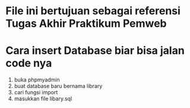 # File ini bertujuan sebagai referensi Tugas Akhir Praktikum Pemweb
# 
# Cara insert Database biar bisa jalan code nya
1. buka phpmyadmin
2. buat database baru bernama library
3. cari fungsi import
4. masukkan file libary.sql
